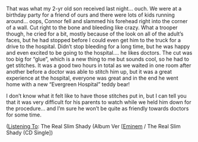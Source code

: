 That was what my 2-yr old son received last night&#8230; ouch. We were at a birthday party for a friend of ours and there were lots of kids running around&#8230; oops, Connor fell and slammed his forehead right into the corner of a wall. Cut right to the bone and bleeding like crazy. What a trooper though, he cried for a bit, mostly because of the look on all of the adult&#8217;s faces, but he had stopped before I could even get him to the truck for a drive to the hospital. Didn&#8217;t stop bleeding for a long time, but he was happy and even excited to be going to the hospital&#8230;. he likes doctors. The cut was too big for &#8220;glue&#8221;, which is a new thing to me but sounds cool, so he had to get stitches. It was a good two hours in total as we waited in one room after another before a doctor was able to stitch him up, but it was a great experience at the hospital, everyone was great and in the end he went home with a new &#8220;Evergreen Hospital&#8221; teddy bear!

I don&#8217;t know what it felt like to have those stitches put in, but I can tell you that it was very difficult for his parents to watch while we held him down for the procedure&#8230; and I&#8217;m sure he won&#8217;t be quite as friendly towards doctors for some time.

<div class="media">
  (<a href="http://msdn.microsoft.com/library/en-us/dncodefun/html/code4fun04252003.asp" class="broken_link">Listening To</a>: The Real Slim Shady (Album Ver [<a href="http://www.windowsmedia.com/mg/search.asp?srch=Eminem">Eminem</a> / The Real Slim Shady (CD Single])
</div>